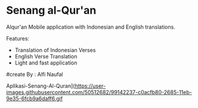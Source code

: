 # Senang al-Qur'an
Alqur'an Mobile application with Indonesian and English translations.

Features:
- Translation of Indonesian Verses
- English Verse Translation
- Light and fast application



#create By : Alfi Naufal


Aplikasi-Senang-Al-Quran](https://user-images.githubusercontent.com/50512682/99142237-c0acfb80-2685-11eb-9e35-6fcb9a6daff6.gif
